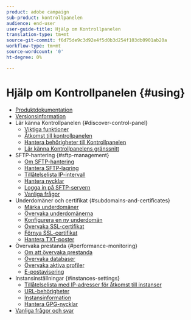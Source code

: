 ```yaml
---
product: adobe campaign
sub-product: kontrollpanelen
audience: end-user
user-guide-title: Hjälp om Kontrollpanelen
translation-type: tm+mt
source-git-commit: f6d75de9c3d92e4f5d0b3d254f103db0901ab20a
workflow-type: tm+mt
source-wordcount: '0'
ht-degree: 0%

---
```



# Hjälp om Kontrollpanelen {#using}

+ [Produktdokumentation](control-panel-home.md)
+ [Versionsinformation](release-notes.md)
+ Lär känna Kontrollpanelen {#discover-control-panel}
   + [Viktiga funktioner](discover/using/key-features.md)
   + [Åtkomst till kontrollpanelen](discover/using/accessing-control-panel.md)
   + [Hantera behörigheter till Kontrollpanelen](discover/using/managing-permissions.md)
   + [Lär känna Kontrollpanelens gränssnitt](discover/using/discovering-the-interface.md)
+ SFTP-hantering {#sftp-management}
   + [Om SFTP-hantering](sftp/using/about-sftp-management.md)
   + [Hantera SFTP-lagring](sftp/using/sftp-storage-management.md)
   + [Tillåtelselista IP-intervall ](sftp/using/ip-range-allow-listing.md)
   + [Hantera nycklar](sftp/using/key-management.md)
   + [Logga in på SFTP-servern](sftp/using/logging-into-sftp-server.md)
   + [Vanliga frågor](sftp/using/common-questions.md)
+ Underdomäner och certifikat {#subdomains-and-certificates}
   + [Märka underdomäner](subdomains-certificates/using/subdomains-branding.md)
   + [Övervaka underdomänerna](subdomains-certificates/using/monitoring-subdomains.md)
   + [Konfigurera en ny underdomän](subdomains-certificates/using/setting-up-new-subdomain.md)
   + [Övervaka SSL-certifikat ](subdomains-certificates/using/monitoring-ssl-certificates.md)
   + [Förnya SSL-certifikat](subdomains-certificates/using/renewing-subdomain-certificate.md)
   + [Hantera TXT-poster](subdomains-certificates/using/managing-txt-records.md)
+ Övervaka prestanda {#performance-monitoring}
   + [Om att övervaka prestanda](performance-monitoring/using/about-performance-monitoring.md)
   + [Övervaka databaser](performance-monitoring/using/database-monitoring.md)
   + [Övervaka aktiva profiler](performance-monitoring/using/active-profiles-monitoring.md)
   + [E-postavisering](performance-monitoring/using/email-alerting.md)
+ Instansinställningar {#instances-settings}
   + [Tillåtelselista med IP-adresser för åtkomst till instanser](instances-settings/using/ip-allow-listing-instance-access.md)
   + [URL-behörigheter](instances-settings/using/url-permissions.md)
   + [Instansinformation](instances-settings/using/instance-details.md)
   + [Hantera GPG-nycklar](instances-settings/using/gpg-keys-management.md)
+ [Vanliga frågor och svar ](faq.md)
